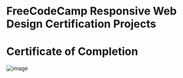 # FreeCodeCamp Responsive Web Design Certification Projects

# Certificate of Completion

![image](https://user-images.githubusercontent.com/33184844/103356550-fce5c100-4a65-11eb-91ac-6f7fbb075d2b.png)